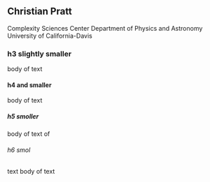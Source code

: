 ## Christian Pratt
Complexity Sciences Center
Department of Physics and Astronomy
University of California-Davis

### h3 slightly smaller

body of text

#### h4 and smaller

body of text

##### h5 smoller

body of text
of

###### h6 smol

text
body of text
